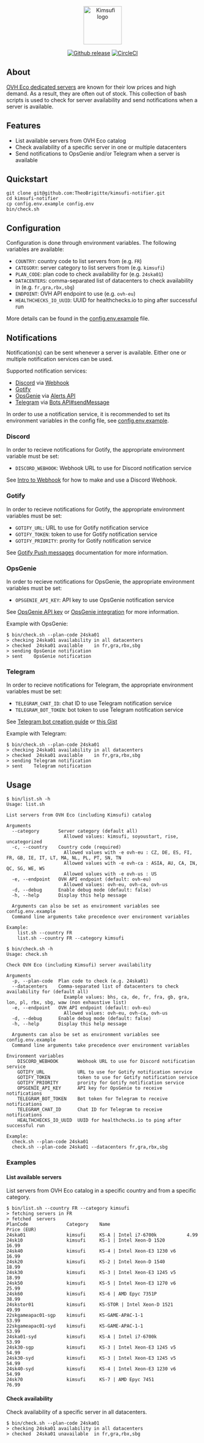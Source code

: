 <p align="center">
    <img src="assets/kimsufi-logo.webp" alt="Kimsufi logo" height="100px">
</p>

<p align="center">
  <a href="https://github.com/TheoBrigitte/kimsufi-notifier/releases"><img src="https://img.shields.io/github/release/TheoBrigitte/kimsufi-notifier.svg" alt="Github release"></a>
  <a href="https://dl.circleci.com/status-badge/redirect/gh/TheoBrigitte/kimsufi-notifier/tree/main"><img src="https://dl.circleci.com/status-badge/img/gh/TheoBrigitte/kimsufi-notifier/tree/main.svg?style=svg" alt="CircleCI"></a>
</p>

## About

[OVH Eco dedicated servers](https://eco.ovhcloud.com) are known for their low prices and high demand. As a result, they are often out of stock. This collection of bash scripts is used to check for server availability and send notifications when a server is available.

## Features

- List available servers from OVH Eco catalog
- Check availability of a specific server in one or multiple datacenters
- Send notifications to OpsGenie and/or Telegram when a server is available

## Quickstart

```
git clone git@github.com:TheoBrigitte/kimsufi-notifier.git
cd kimsufi-notifier
cp config.env.example config.env
bin/check.sh
```

## Configuration

Configuration is done through environment variables. The following variables are available:

- `COUNTRY`: country code to list servers from (e.g. `FR`)
- `CATEGORY`: server category to list servers from (e.g. `kimsufi`)
- `PLAN_CODE`: plan code to check availability for (e.g. `24ska01`)
- `DATACENTERS`: comma-separated list of datacenters to check availability in (e.g. `fr,gra,rbx,sbg`)
- `ENDPOINT`: OVH API endpoint to use (e.g. `ovh-eu`)
- `HEALTHCHECKS_IO_UUID`: UUID for healthchecks.io to ping after successful run

More details can be found in the [config.env.example](config.env.example) file.

## Notifications

Notification(s) can be sent whenever a server is available. Either one or multiple notification services can be used.

Supported notification services:
- [Discord](https://discord.com/) via [Webhook](https://discord.com/developers/docs/resources/webhook)
- [Gotify](https://gotify.net/)
- [OpsGenie](https://www.atlassian.com/software/opsgenie) via [Alerts API](https://docs.opsgenie.com/docs/alert-api)
- [Telegram](https://telegram.org/) via [Bots API#sendMessage](https://core.telegram.org/bots/api#sendmessage)

In order to use a notification service, it is recommended to set its environment variables in the config file, see [config.env.example](config.env.example).

### Discord

In order to recieve notifications for Gotify, the appropriate environment variable must be set:

- `DISCORD_WEBHOOK`: Webhook URL to use for Discord notification service

See [Intro to Webhook](https://support.discord.com/hc/en-us/articles/228383668-Intro-to-Webhooks) for how to make and use a Discord Webhook.

### Gotify

In order to recieve notifications for Gotify, the appropriate environment variables must be set:

- `GOTIFY_URL`: URL to use for Gotify notification service
- `GOTIFY_TOKEN`: token to use for Gotify notification service
- `GOTIFY_PRIORITY`: prority for Gotify notification service

See [Gotify Push messages](https://gotify.net/docs/pushmsg) documentation for more information.

### OpsGenie

In order to recieve notifications for OpsGenie, the appropriate environment variables must be set:

- `OPSGENIE_API_KEY`: API key to use OpsGenie notification service

See [OpsGenie API key](https://support.atlassian.com/opsgenie/docs/api-key-management/) or [OpsGenie integration](https://support.atlassian.com/opsgenie/docs/create-a-default-api-integration/) for more information.

Example with OpsGenie:
```
$ bin/check.sh --plan-code 24ska01
> checking 24ska01 availability in all datacenters
> checked  24ska01 available    in fr,gra,rbx,sbg
> sending OpsGenie notification
> sent    OpsGenie notification
```

### Telegram

In order to recieve notifications for Telegram, the appropriate environment variables must be set:

- `TELEGRAM_CHAT_ID`: chat ID to use Telegram notification service
- `TELEGRAM_BOT_TOKEN`: bot token to use Telegram notification service

See [Telegram bot creation guide](https://core.telegram.org/bots/features#creating-a-new-bot) or [this Gist](https://gist.github.com/nafiesl/4ad622f344cd1dc3bb1ecbe468ff9f8a#file-how_to_get_telegram_chat_id-md)

Example with Telegram:
```
$ bin/check.sh --plan-code 24ska01
> checking 24ska01 availability in all datacenters
> checked  24ska01 available    in fr,gra,rbx,sbg
> sending Telegram notification
> sent    Telegram notification
```

## Usage

```
$ bin/list.sh -h
Usage: list.sh

List servers from OVH Eco (including Kimsufi) catalog

Arguments
  --category       Server category (default all)
                     Allowed values: kimsufi, soyoustart, rise, uncategorized
  -c, --country    Country code (required)
                     Allowed values with -e ovh-eu : CZ, DE, ES, FI, FR, GB, IE, IT, LT, MA, NL, PL, PT, SN, TN
                     Allowed values with -e ovh-ca : ASIA, AU, CA, IN, QC, SG, WE, WS
                     Allowed values with -e ovh-us : US
  -e, --endpoint   OVH API endpoint (default: ovh-eu)
                     Allowed values: ovh-eu, ovh-ca, ovh-us
  -d, --debug      Enable debug mode (default: false)
  -h, --help       Display this help message

  Arguments can also be set as environment variables see config.env.example
  Command line arguments take precedence over environment variables

Example:
    list.sh --country FR
    list.sh --country FR --category kimsufi
```

```
$ bin/check.sh -h
Usage: check.sh

Check OVH Eco (including Kimsufi) server availability

Arguments
  -p, --plan-code  Plan code to check (e.g. 24ska01)
  --datacenters    Comma-separated list of datacenters to check availability for (default all)
                     Example values: bhs, ca, de, fr, fra, gb, gra, lon, pl, rbx, sbg, waw (non exhaustive list)
  -e, --endpoint   OVH API endpoint (default: ovh-eu)
                     Allowed values: ovh-eu, ovh-ca, ovh-us
  -d, --debug      Enable debug mode (default: false)
  -h, --help       Display this help message

  Arguments can also be set as environment variables see config.env.example
  Command line arguments take precedence over environment variables

Environment variables
    DISCORD_WEBHOOK       Webhook URL to use for Discord notification service
    GOTIFY_URL            URL to use for Gotify notification service
    GOTIFY_TOKEN          token to use for Gotify notification service
    GOTIFY_PRIORITY       prority for Gotify notification service
    OPSGENIE_API_KEY      API key for OpsGenie to receive notifications
    TELEGRAM_BOT_TOKEN    Bot token for Telegram to receive notifications
    TELEGRAM_CHAT_ID      Chat ID for Telegram to receive notifications
    HEALTHCHECKS_IO_UUID  UUID for healthchecks.io to ping after successful run

Example:
  check.sh --plan-code 24ska01
  check.sh --plan-code 24ska01 --datacenters fr,gra,rbx,sbg
```

### Examples

#### List available servers

List servers from OVH Eco catalog in a specific country and from a specific category.

```
$ bin/list.sh --country FR --category kimsufi
> fetching servers in FR
> fetched  servers
PlanCode              Category    Name                            Price (EUR)
24ska01               kimsufi     KS-A | Intel i7-6700k           4.99
24sk10                kimsufi     KS-1 | Intel Xeon-D 1520        16.99
24sk40                kimsufi     KS-4 | Intel Xeon-E3 1230 v6    16.99
24sk20                kimsufi     KS-2 | Intel Xeon-D 1540        18.99
24sk30                kimsufi     KS-3 | Intel Xeon-E3 1245 v5    18.99
24sk50                kimsufi     KS-5 | Intel Xeon-E3 1270 v6    25.99
24sk60                kimsufi     KS-6 | AMD Epyc 7351P           38.99
24skstor01            kimsufi     KS-STOR | Intel Xeon-D 1521     49.99
22skgameapac01-sgp    kimsufi     KS-GAME-APAC-1-1                53.99
22skgameapac01-syd    kimsufi     KS-GAME-APAC-1-1                53.99
24ska01-syd           kimsufi     KS-A | Intel i7-6700k           53.99
24sk30-sgp            kimsufi     KS-3 | Intel Xeon-E3 1245 v5    54.99
24sk30-syd            kimsufi     KS-3 | Intel Xeon-E3 1245 v5    54.99
24sk40-syd            kimsufi     KS-4 | Intel Xeon-E3 1230 v6    54.99
24sk70                kimsufi     KS-7 | AMD Epyc 7451            76.99
```

#### Check availability

Check availability of a specific server in all datacenters.

```
$ bin/check.sh --plan-code 24ska01
> checking 24ska01 availability in all datacenters
> checked  24ska01 unavailable  in fr,gra,rbx,sbg
```
